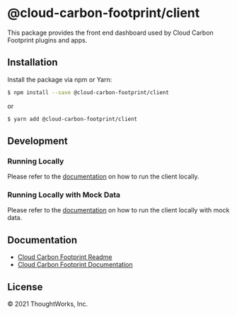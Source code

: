 # @cloud-carbon-footprint/client

This package provides the front end dashboard used by Cloud Carbon Footprint plugins and apps.

## Installation

Install the package via npm or Yarn:

```sh
$ npm install --save @cloud-carbon-footprint/client
```

or

```sh
$ yarn add @cloud-carbon-footprint/client
```

## Development

### Running Locally

Please refer to the [documentation](https://www.cloudcarbonfootprint.org/docs/introduction) on how to run the client locally.

### Running Locally with Mock Data

Please refer to the [documentation](https://www.cloudcarbonfootprint.org/docs/run-with-mocked-data) on how to run the client locally with mock data.

## Documentation

- [Cloud Carbon Footprint Readme](https://github.com/cloud-carbon-footprint/cloud-carbon-footprint/blob/trunk/README.md)
- [Cloud Carbon Footprint Documentation](https://github.com/cloud-carbon-footprint/cloud-carbon-footprint/tree/trunk/microsite/docs/README.md)

## License

© 2021 ThoughtWorks, Inc.

